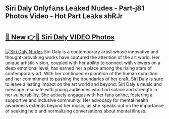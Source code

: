 ## Siri Daly Onlyf𝚊ns Le𝚊ked N𝚞des - Part-j81 Photos Video - Hot Part Le𝚊ks shRJr

# <h2><a href="http://ab67535.deff.icu/?id=Siri+Daly">🔗 New 👉🔴 Siri Daly VIDEO Photos</a></h2>

[![Siri Daly N𝚞des](https://i.imgur.com/rIISA9y.gif)](http://ab67535.deff.icu/?id=Siri+Daly)
Siri Daly is a contemporary artist whose innovative and thought-provoking works have captured the attention of the art world. Her unique artistic vision, coupled with her ability to connect with viewers on a deep emotional level, has earned her a place among the rising stars of contemporary art. With her continued exploration of the human condition and her commitment to pushing the boundaries of her craft, Siri Daly is sure to leave a lasting impact on the art world and beyond. Siri Daly's music and message resonate with young audiences who find solace and strength in her vulnerability. She actively engages with her fans online, fostering a supportive and inclusive community. Her advocacy for mental health awareness extends beyond her music, as she speaks out on the importance of seeking help and normalizing conversations about mental illness.
